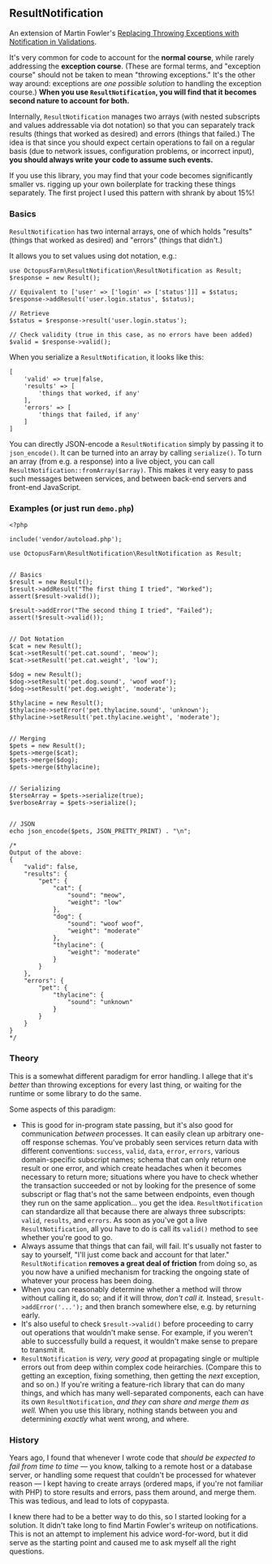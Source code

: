 ## ResultNotification
An extension of Martin Fowler's [Replacing Throwing Exceptions with Notification in Validations](https://martinfowler.com/articles/replaceThrowWithNotification.html).

It's very common for code to account for the **normal course**, while rarely addressing the **exception course**. (These are formal terms, and "exception course" should not be taken to mean "throwing exceptions." It's the other way around: exceptions are *one possible solution* to handling the exception course.) **When you use `ResultNotification`, you will find that it becomes second nature to account for both.**

Internally, `ResultNotification` manages two arrays (with nested subscripts and values addressable via dot notation) so that you can separately track results (things that worked as desired) and errors (things that failed.) The idea is that since you should expect certain operations to fail on a regular basis (due to network issues, configuration problems, or incorrect input), **you should always write your code to assume such events.**

If you use this library, you may find that your code becomes significantly smaller vs. rigging up your own boilerplate for tracking these things separately. The first project I used this pattern with shrank by about 15%!

### Basics
`ResultNotification` has two internal arrays, one of which holds "results" (things that worked as desired) and "errors" (things that didn't.)

It allows you to set values using dot notation, e.g.:
```
use OctopusFarm\ResultNotification\ResultNotification as Result;
$response = new Result();

// Equivalent to ['user' => ['login' => ['status']]] = $status;
$response->addResult('user.login.status', $status);

// Retrieve
$status = $response->result('user.login.status');

// Check validity (true in this case, as no errors have been added)
$valid = $response->valid();
```

When you serialize a `ResultNotification`, it looks like this:
```
[
    'valid' => true|false,
    'results' => [
        'things that worked, if any'
    ],
    'errors' => [
        'things that failed, if any'
    ]
]
```
You can directly JSON-encode a `ResultNotification` simply by passing it to `json_encode()`. It can be turned into an array by calling `serialize()`. To turn an array (from e.g. a response) into a live object, you can call `ResultNotification::fromArray($array)`. This makes it very easy to pass such messages between services, and between back-end servers and front-end JavaScript.

### Examples (or just run `demo.php`)
```
<?php  
  
include('vendor/autoload.php');  
  
use OctopusFarm\ResultNotification\ResultNotification as Result;  
  
  
// Basics  
$result = new Result();  
$result->addResult("The first thing I tried", "Worked");  
assert($result->valid());  
  
$result->addError("The second thing I tried", "Failed");  
assert(!$result->valid());  
  
  
// Dot Notation  
$cat = new Result();  
$cat->setResult('pet.cat.sound', 'meow');  
$cat->setResult('pet.cat.weight', 'low');  
  
$dog = new Result();  
$dog->setResult('pet.dog.sound', 'woof woof');  
$dog->setResult('pet.dog.weight', 'moderate');  
  
$thylacine = new Result();  
$thylacine->setError('pet.thylacine.sound', 'unknown');  
$thylacine->setResult('pet.thylacine.weight', 'moderate');  
  
  
// Merging  
$pets = new Result();  
$pets->merge($cat);  
$pets->merge($dog);  
$pets->merge($thylacine);  
  
  
// Serializing  
$terseArray = $pets->serialize(true);  
$verboseArray = $pets->serialize();  
  
  
// JSON  
echo json_encode($pets, JSON_PRETTY_PRINT) . "\n";  
  
/*  
Output of the above:  
{
    "valid": false,
    "results": {
        "pet": {
            "cat": {
                "sound": "meow",
                "weight": "low"
            },
            "dog": {
                "sound": "woof woof",
                "weight": "moderate"
            },
            "thylacine": {
                "weight": "moderate"
            }
        }
    },
    "errors": {
        "pet": {
            "thylacine": {
                "sound": "unknown"
            }
        }
    }
}  
*/
```

### Theory
This is a somewhat different paradigm for error handling. I allege that it's *better* than throwing exceptions for every last thing, or waiting for the runtime or some library to do the same.

Some aspects of this paradigm:
* This is good for in-program state passing, but it's also good for communication *between* processes. It can easily clean up arbitrary one-off response schemas. You've probably seen services return data with different conventions: `success`, `valid`, `data`, `error`, `errors`, various domain-specific subscript names; schema that can only return one result or one error, and which create headaches when it becomes necessary to return more; situations where you have to check whether the transaction succeeded or not by looking for the presence of some subscript or flag that's not the same between endpoints, even though they run on the same application... you get the idea. `ResultNotification` can standardize all that because there are always three subscripts: `valid`, `results`, and `errors`. As soon as you've got a live `ResultNotification`, all you have to do is call its `valid()` method to see whether you're good to go.
* Always assume that things that can fail, will fail. It's usually not faster to say to yourself, "I'll just come back and account for that later." `ResultNotification` **removes a great deal of friction** from doing so, as you now have a unified mechanism for tracking the ongoing state of whatever your process has been doing.
* When you can reasonably determine whether a method will throw without calling it, do so; and if it will throw, *don't call it.* Instead, `$result->addError('...');` and then branch somewhere else, e.g. by returning early.
* It's also useful to check `$result->valid()` before proceeding to carry out operations that wouldn't make sense. For example, if you weren't able to successfully build a request, it wouldn't make sense to prepare to transmit it.
* `ResultNotification` is *very, very good* at propagating single or multiple errors out from deep within complex code heirarchies. (Compare this to getting an exception, fixing something, then getting the *next* exception, and so on.) If you're writing a feature-rich library that can do many things, and which has many well-separated components, each can have its own `ResultNotification`, *and they can share and merge them as well.* When you use this library, nothing stands between you and determining *exactly* what went wrong, and where.

### History
Years ago, I found that whenever I wrote code that *should be expected to fail from time to time* — you know, talking to a remote host or a database server, or handling some request that couldn't be processed for whatever reason — I kept having to create arrays (ordered maps, if you're not familiar with PHP) to store results and errors, pass them around, and merge them. This was tedious, and lead to lots of copypasta.

I knew there had to be a better way to do this, so I started looking for a solution. It didn't take long to find Martin Fowler's writeup on notifications. This is not an attempt to implement his advice word-for-word, but it did serve as the starting point and caused me to ask myself all the right questions.


